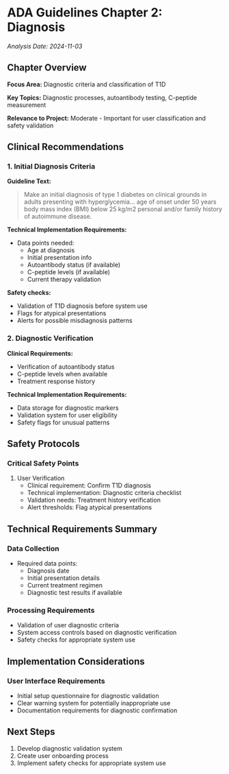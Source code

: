 # ADA Guidelines Chapter 2: Diagnosis
*Analysis Date: 2024-11-03*

## Chapter Overview
**Focus Area:** Diagnostic criteria and classification of T1D

**Key Topics:** Diagnostic processes, autoantibody testing, C-peptide measurement

**Relevance to Project:** Moderate - Important for user classification and safety validation

## Clinical Recommendations
### 1. Initial Diagnosis Criteria
**Guideline Text:**
> Make an initial diagnosis of type 1 diabetes on clinical grounds in adults presenting with hyperglycemia... age of onset under 50 years body mass index (BMI) below 25 kg/m2 personal and/or family history of autoimmune disease.

**Technical Implementation Requirements:**
- Data points needed:
  - Age at diagnosis
  - Initial presentation info
  - Autoantibody status (if available)
  - C-peptide levels (if available)
  - Current therapy validation

**Safety checks:**
- Validation of T1D diagnosis before system use
- Flags for atypical presentations
- Alerts for possible misdiagnosis patterns

### 2. Diagnostic Verification
**Clinical Requirements:**
- Verification of autoantibody status
- C-peptide levels when available
- Treatment response history

**Technical Implementation Requirements:**
- Data storage for diagnostic markers
- Validation system for user eligibility
- Safety flags for unusual patterns

## Safety Protocols
### Critical Safety Points
1. User Verification
   - Clinical requirement: Confirm T1D diagnosis
   - Technical implementation: Diagnostic criteria checklist
   - Validation needs: Treatment history verification
   - Alert thresholds: Flag atypical presentations

## Technical Requirements Summary
### Data Collection
- Required data points:
  - Diagnosis date
  - Initial presentation details
  - Current treatment regimen
  - Diagnostic test results if available

### Processing Requirements
- Validation of user diagnostic criteria
- System access controls based on diagnostic verification
- Safety checks for appropriate system use

## Implementation Considerations
### User Interface Requirements
- Initial setup questionnaire for diagnostic validation
- Clear warning system for potentially inappropriate use
- Documentation requirements for diagnostic confirmation

## Next Steps
1. Develop diagnostic validation system
2. Create user onboarding process
3. Implement safety checks for appropriate system use